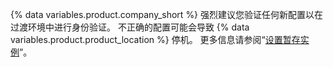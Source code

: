 {% data variables.product.company_short %} 强烈建议您验证任何新配置以在过渡环境中进行身份验证。 不正确的配置可能会导致 {% data variables.product.product_location %} 停机。 更多信息请参阅“[设置暂存实例](/admin/installation/setting-up-a-github-enterprise-server-instance/setting-up-a-staging-instance)”。
